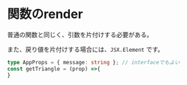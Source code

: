 # 関数のrender

普通の関数と同じく、引数を片付けする必要がある。

また、戻り値を片付けする場合には、```JSX.Element```
です。

```typescript
type AppProps = { message: string }; // interfaceでもよい
const getTriangle = (prop) =>{
}
```
